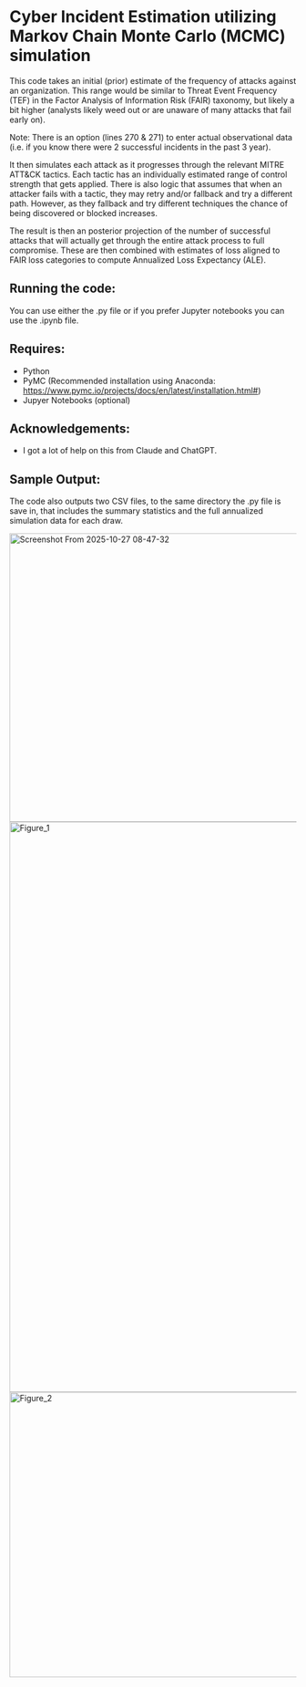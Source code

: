 # Cyber Incident Estimation utilizing Markov Chain Monte Carlo (MCMC) simulation

This code takes an initial (prior) estimate of the frequency of attacks against an organization. This range would be similar to Threat Event Frequency (TEF) in the Factor Analysis of Information Risk (FAIR) taxonomy, but likely a bit higher (analysts likely weed out or are unaware of many attacks that fail early on).

Note: There is an option (lines 270 & 271) to enter actual observational data (i.e. if you know there were 2 successful incidents in the past 3 year).

It then simulates each attack as it progresses through the relevant MITRE ATT&CK tactics. Each tactic has an individually estimated range of control strength that gets applied. There is also logic that assumes that when an attacker fails with a tactic, they may retry and/or fallback and try a different path. However, as they fallback and try different techniques the chance of being discovered or blocked increases.

The result is then an posterior projection of the number of successful attacks that will actually get through the entire attack process to full compromise. These are then combined with estimates of loss aligned to FAIR loss categories to compute Annualized Loss Expectancy (ALE).

## Running the code:

You can use either the .py file or if you prefer Jupyter notebooks you can use the .ipynb file.

## Requires:
- Python
- PyMC (Recommended installation using Anaconda: https://www.pymc.io/projects/docs/en/latest/installation.html#)
- Jupyer Notebooks (optional)

## Acknowledgements:
- I got a lot of help on this from Claude and ChatGPT.

## Sample Output:


The code also outputs two CSV files, to the same directory the .py file is save in, that includes the summary statistics and the full annualized simulation data for each draw.


<img width="1070" height="506" alt="Screenshot From 2025-10-27 08-47-32" src="https://github.com/user-attachments/assets/937dbe39-152d-4634-b39b-784dca72cc5a" />


<img width="1500" height="1000" alt="Figure_1" src="https://github.com/user-attachments/assets/09417354-2230-461d-a7bf-b5cd38fff909" />


<img width="800" height="500" alt="Figure_2" src="https://github.com/user-attachments/assets/edf216cf-1d7d-49bc-9f32-a0e37cc5669f" />

